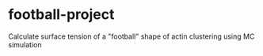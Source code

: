 # football-project
Calculate surface tension of a "football" shape of actin clustering using MC simulation
